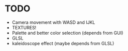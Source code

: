 TODO
====

* Camera movement with WASD and IJKL
* TEXTURES!
* Palette and better color selection (depends from GUI)
* GLSL
* kaleidoscope effect (maybe depends from GLSL)
